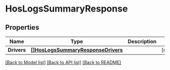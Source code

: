 # HosLogsSummaryResponse

## Properties
Name | Type | Description | Notes
------------ | ------------- | ------------- | -------------
**Drivers** | [**[]HosLogsSummaryResponseDrivers**](HosLogsSummaryResponse_drivers.md) |  | [optional] 

[[Back to Model list]](../README.md#documentation-for-models) [[Back to API list]](../README.md#documentation-for-api-endpoints) [[Back to README]](../README.md)


